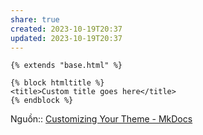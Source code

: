 ```yaml
---
share: true
created: 2023-10-19T20:37
updated: 2023-10-19T20:37
---
```

```django
{% extends "base.html" %}

{% block htmltitle %}
<title>Custom title goes here</title>
{% endblock %}
```
Nguồn:: [Customizing Your Theme - MkDocs](https://www.mkdocs.org/user-guide/customizing-your-theme/#overriding-template-blocks)